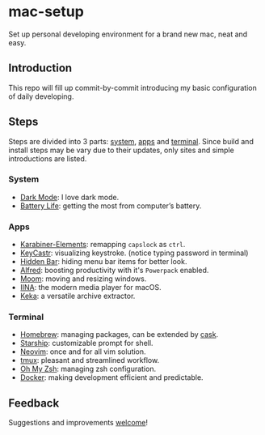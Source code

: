 
# mac-setup

Set up personal developing environment for a brand new mac, neat and easy.

## Introduction

This repo will fill up commit-by-commit introducing my basic configuration of
daily developing.

## Steps

Steps are divided into 3 parts: [system](#System), [apps](#Apps) and [terminal](#Terminal). Since build and install steps may be vary due to their updates, only sites and simple introductions are listed.

### System

 - [Dark Mode](https://support.apple.com/en-us/HT208976): I love dark mode.
 - [Battery Life](https://support.apple.com/en-us/HT204054): getting the most from computer’s battery.

### Apps

 - [Karabiner-Elements](https://karabiner-elements.pqrs.org): remapping `capslock` as `ctrl`.
 - [KeyCastr](https://github.com/keycastr/keycastr): visualizing keystroke. (notice typing password in terminal)
 - [Hidden Bar](https://github.com/dwarvesf/hidden): hiding menu bar items for better look.
 - [Alfred](https://www.alfredapp.com): boosting productivity with it's `Powerpack` enabled.
 - [Moom](https://manytricks.com/moom/): moving and resizing windows.
 - [IINA](https://iina.io): the modern media player for macOS.
 - [Keka](https://www.keka.io): a versatile archive extractor.

### Terminal

 - [Homebrew](https://brew.sh): managing packages, can be extended by [cask](https://formulae.brew.sh/cask/).
 - [Starship](https://github.com/starship/starship): customizable prompt for shell.
 - [Neovim](https://neovim.io): once and for all vim solution.
 - [tmux](https://github.com/tmux/tmux): pleasant and streamlined workflow.
 - [Oh My Zsh](https://github.com/ohmyzsh/ohmyzsh): managing zsh configuration.
 - [Docker](https://github.com/ohmyzsh/ohmyzsh): making development efficient and predictable.

## Feedback

Suggestions and improvements [welcome](https://github.com/kxdc/mac-setup/issues)!

